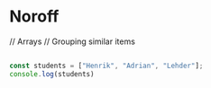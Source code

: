 
# Noroff  

// Arrays
// Grouping similar items

```js

const students = ["Henrik", "Adrian", "Lehder"];
console.log(students)

```



